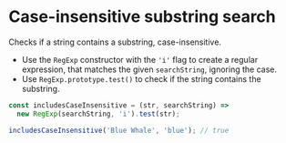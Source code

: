 # Case-insensitive substring search

Checks if a string contains a substring, case-insensitive.

* Use the `RegExp` constructor with the `'i'` flag to create a regular expression, that matches the given `searchString`, ignoring the case.
* Use `RegExp.prototype.test()` to check if the string contains the substring.

```js
const includesCaseInsensitive = (str, searchString) =>
  new RegExp(searchString, 'i').test(str);
```

```js
includesCaseInsensitive('Blue Whale', 'blue'); // true
```
